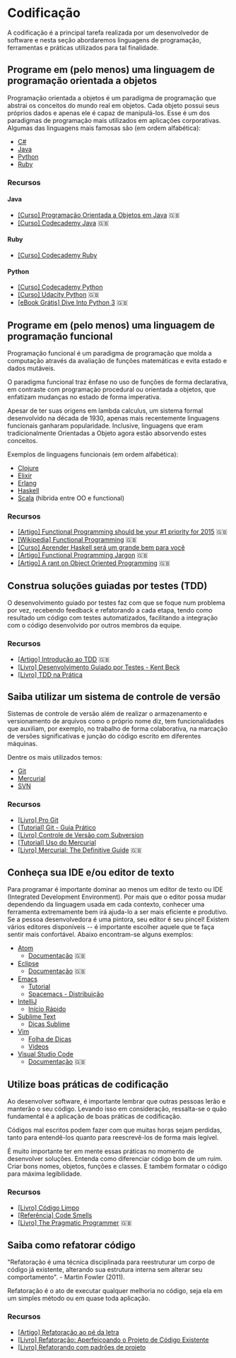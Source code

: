 # Codificação

A codificação é a principal tarefa realizada por um desenvolvedor
de software e nesta seção abordaremos linguagens de programação,
ferramentas e práticas utilizados para tal finalidade.

<!-- toc -->

## Programe em (pelo menos) uma linguagem de programação orientada a objetos

Programação orientada a objetos é um paradigma de programação que
abstrai os conceitos do mundo real em objetos. Cada objeto possui
seus próprios dados e apenas ele é capaz de manipulá-los.
Esse é um dos paradigmas de programação mais utilizados em aplicações
corporativas. Algumas das linguagens mais famosas são (em ordem
alfabética):

* [C#](https://www.microsoft.com/net)
* [Java](https://java.net)
* [Python](https://www.python.org)
* [Ruby](https://www.ruby-lang.org)

### Recursos

#### Java

* [[Curso] Programação Orientada a Objetos em Java](https://www.coursera.org/learn/object-oriented-java)
  :uk:
* [[Curso] Codecademy Java](https://www.codecademy.com/learn/learn-java) :uk:

#### Ruby

* [[Curso] Codecademy Ruby](https://www.codecademy.com/pt-BR/learn/ruby)

#### Python

* [[Curso] Codecademy Python](https://www.codecademy.com/pt-BR/learn/python)
* [[Curso] Udacity Python](https://www.udacity.com/course/programming-foundations-with-python--ud036)
  :uk:
* [[eBook Grátis] Dive Into Python 3](http://www.diveintopython3.net/) :uk:

## Programe em (pelo menos) uma linguagem de programação funcional

Programação funcional é um paradigma de programação que molda a computação
através da avaliação de funções matemáticas e evita estado e dados mutáveis.

O paradigma funcional traz ênfase no uso de funções de forma declarativa,
em contraste com programação procedural ou orientada a objetos, que enfatizam
mudanças no estado de forma imperativa.

Apesar de ter suas origens em lambda calculus, um sistema formal desenvolvido
na década de 1930, apenas mais recentemente linguagens funcionais ganharam
popularidade. Inclusive, linguagens que eram tradicionalmente Orientadas a Objeto
agora estão absorvendo estes conceitos.

Exemplos de linguagens funcionais (em ordem alfabética):

* [Clojure](http://clojure.org/)
* [Elixir](http://elixir-lang.org/)
* [Erlang](http://www.erlang.org/)
* [Haskell](https://www.haskell.org/)
* [Scala](http://www.scala-lang.org/) (híbrida entre OO e functional)

### Recursos

* [[Artigo] Functional Programming should be your #1 priority for 2015](https://medium.com/@jugoncalves/functional-programming-should-be-your-1-priority-for-2015-47dd4641d6b9#.s4970krpa)
  :uk:
* [[Wikipedia] Functional Programming](https://en.wikipedia.org/wiki/Functional_programming)
  :uk:
* [[Curso] Aprender Haskell será um grande bem para você](http://haskell.tailorfontela.com.br/)
* [[Artigo] Functional Programming Jargon](https://github.com/hemanth/functional-programming-jargon)
  :uk:
* [[Artigo] A rant on Object Oriented Programming](http://www.smashcompany.com/technology/object-oriented-programming-is-an-expensive-disaster-which-must-end)
  :uk:

## Construa soluções guiadas por testes (TDD)

O desenvolvimento guiado por testes faz com que se foque num problema por vez,
recebendo feedback e refatorando a cada etapa, tendo como resultado um código
com testes automatizados, facilitando a integração com o código desenvolvido
por outros membros da equipe.

### Recursos

* [[Artigo] Introdução ao TDD](http://martinfowler.com/bliki/TestDrivenDevelopment.html)
  :uk:
* [[Livro] Desenvolvimento Guiado por Testes - Kent Beck](https://www.amazon.com.br/TDD-Desenvolvimento-Guiado-por-Testes/dp/857780724X/)
* [[Livro] TDD na Prática](https://www.amazon.com.br/TDD-na-Pr%C3%A1tica-Camilo-Lopes/dp/853990327X/)

## Saiba utilizar um sistema de controle de versão

Sistemas de controle de versão além de realizar o armazenamento e
versionamento de arquivos como o próprio nome diz, tem funcionalidades
que auxiliam, por exemplo, no trabalho de forma colaborativa,
na marcação de versões significativas e junção do código escrito em
diferentes máquinas.

Dentre os mais utilizados temos:

* [Git](https://git-scm.com/)
* [Mercurial](https://www.mercurial-scm.org/)
* [SVN](https://subversion.apache.org/)

### Recursos

* [[Livro] Pro Git](https://git-scm.com/book/pt-br/v1)
* [[Tutorial] Git - Guia Prático](https://rogerdudler.github.io/git-guide/index.pt_BR.html)
* [[Livro] Controle de Versão com Subversion](https://code.google.com/archive/p/svnbook-pt-br/)
* [[Tutorial] Uso do Mercurial](https://www.mercurial-scm.org/wiki/BrazilianPortugueseTutorial)
* [[Livro] Mercurial: The Definitive Guide](http://hgbook.red-bean.com/) :uk:

## Conheça sua IDE e/ou editor de texto

Para programar é importante dominar ao menos um editor de texto ou
IDE (Integrated Development Environment). Por mais que o editor possa mudar
dependendo da linguagem usada em cada contexto, conhecer uma ferramenta
extremamente bem irá ajuda-lo a ser mais eficiente e produtivo. Se a pessoa
desenvolvedora é uma pintora, seu editor é seu pincel!
Existem vários editores disponíveis -- é importante escolher aquele que te
faça sentir mais confortável. Abaixo encontram-se alguns exemplos:

* [Atom](https://atom.io/)
  * [Documentação](https://atom.io/docs) :uk:
* [Eclipse](http://www.eclipse.org/)
  * [Documentação](http://www.eclipse.org/documentation) :uk:
* [Emacs](https://www.gnu.org/software/emacs/)
  * [Tutorial](https://www.emacswiki.org/emacs/NovatoNoEmacs)
  * [Spacemacs - Distribuição](http://spacemacs.org/)
* [IntelliJ](https://www.jetbrains.com/)
  * [Início Rápido](https://confluence.jetbrains.com/pages/viewpage.action?pageId=54919977)
* [Sublime Text](https://www.sublimetext.com/)
  * [Dicas Sublime](http://sublimetextdicas.com.br/)
* [Vim](http://www.vim.org/)
  * [Folha de Dicas](http://vim.rtorr.com/lang/pt_br/)
  * [Vídeos](https://www.youtube.com/playlist?list=PLlPy1OAvxKmQ__RPeTrjpmvuMB73re4HL)
* [Visual Studio Code](https://code.visualstudio.com/)
  * [Documentação](https://code.visualstudio.com/docs/) :uk:

## Utilize boas práticas de codificação

Ao desenvolver software, é importante lembrar que outras pessoas lerão e
manterão o seu código. Levando isso em consideração, ressalta-se o quão
fundamental é a aplicação de boas práticas de codificação.

Códigos mal escritos podem fazer com que muitas horas sejam perdidas, tanto para
entendê-los quanto para reescrevê-los de forma mais legível.

É muito importante ter em mente essas práticas no momento de desenvolver soluções.
Entenda como diferenciar código bom de um ruim. Criar bons nomes, objetos,
funções e classes. E também formatar o código para máxima legibilidade.

### Recursos

* [[Livro] Código Limpo](https://www.amazon.com.br/C%C3%B3digo-Limpo-Habilidades-Pr%C3%A1ticas-Software/dp/8576082675/)
* [[Referência] Code Smells](https://sourcemaking.com/refactoring/smells)
* [[Livro] The Pragmatic Programmer](https://www.amazon.com/Pragmatic-Programmer-Journeyman-Master/dp/020161622X/)
  :uk:

## Saiba como refatorar código

"Refatoração é uma técnica disciplinada para reestruturar um corpo de código já
existente, alterando sua estrutura interna sem alterar seu comportamento". -
Martin Fowler (2011).

Refatoração é o ato de executar qualquer melhoria no código, seja ela em um
simples método ou em quase toda aplicação.

### Recursos

* [[Artigo] Refatoração ao pé da letra](https://www.thoughtworks.com/pt/insights/blog/refactoring-book)
* [[Livro] Refatoração: Aperfeiçoando o Projeto de Código Existente](https://www.amazon.com.br/Refatora%C3%A7%C3%A3o-Aperfei%C3%A7oando-Projeto-C%C3%B3digo-Existente-ebook/dp/B019IZK89A/)
* [[Livro] Refatorando com padrões de projeto](https://www.casadocodigo.com.br/pages/sumario-refatoracao-ruby)
